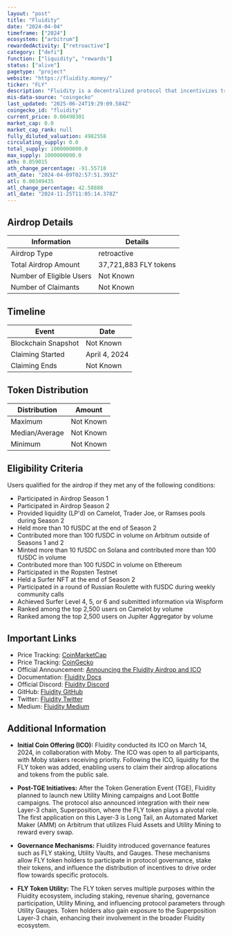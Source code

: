 ```yaml
---
layout: "post"
title: "Fluidity"
date: "2024-04-04"
timeframe: ["2024"]
ecosystem: ["arbitrum"]
rewardedActivity: ["retroactive"]
category: ["defi"]
function: ["liquidity", "rewards"]
status: ["alive"]
pagetype: "project"
website: "https://fluidity.money/"
ticker: "FLY"
description: "Fluidity is a decentralized protocol that incentivizes transaction activity by rewarding users for utilizing their assets, aiming to increase volume and utility within the DeFi ecosystem."
mis-data-source: "coingecko"
last_updated: "2025-06-24T19:29:09.584Z"
coingecko_id: "fluidity"
current_price: 0.00498301
market_cap: 0.0
market_cap_rank: null
fully_diluted_valuation: 4982558
circulating_supply: 0.0
total_supply: 1000000000.0
max_supply: 1000000000.0
ath: 0.059015
ath_change_percentage: -91.55718
ath_date: "2024-04-09T02:57:51.393Z"
atl: 0.00349435
atl_change_percentage: 42.58888
atl_date: "2024-11-25T11:05:14.378Z"
---
```


## Airdrop Details

| Information              | Details               |
| ------------------------ | --------------------- |
| Airdrop Type             | retroactive           |
| Total Airdrop Amount     | 37,721,883 FLY tokens |
| Number of Eligible Users | Not Known             |
| Number of Claimants      | Not Known             |

## Timeline

| Event               | Date          |
| ------------------- | ------------- |
| Blockchain Snapshot | Not Known     |
| Claiming Started    | April 4, 2024 |
| Claiming Ends       | Not Known     |

## Token Distribution

| Distribution   | Amount    |
| -------------- | --------- |
| Maximum        | Not Known |
| Median/Average | Not Known |
| Minimum        | Not Known |

## Eligibility Criteria

Users qualified for the airdrop if they met any of the following conditions:

- Participated in Airdrop Season 1
- Participated in Airdrop Season 2
- Provided liquidity (LP'd) on Camelot, Trader Joe, or Ramses pools during Season 2
- Held more than 10 fUSDC at the end of Season 2
- Contributed more than 100 fUSDC in volume on Arbitrum outside of Seasons 1 and 2
- Minted more than 10 fUSDC on Solana and contributed more than 100 fUSDC in volume
- Contributed more than 100 fUSDC in volume on Ethereum
- Participated in the Ropsten Testnet
- Held a Surfer NFT at the end of Season 2
- Participated in a round of Russian Roulette with fUSDC during weekly community calls
- Achieved Surfer Level 4, 5, or 6 and submitted information via Wispform
- Ranked among the top 2,500 users on Camelot by volume
- Ranked among the top 2,500 users on Jupiter Aggregator by volume

## Important Links

- Price Tracking: [CoinMarketCap](https://coinmarketcap.com/currencies/fluidity)
- Price Tracking: [CoinGecko](https://www.coingecko.com/en/coins/fluidity)
- Official Announcement: [Announcing the Fluidity Airdrop and ICO](https://blog.fluidity.money/announcing-the-fluidity-airdrop-and-ico-4c72172acb64)
- Documentation: [Fluidity Docs](https://docs.fluidity.money/)
- Official Discord: [Fluidity Discord](https://discord.gg/fluidity)
- GitHub: [Fluidity GitHub](https://github.com/fluidity-money)
- Twitter: [Fluidity Twitter](https://twitter.com/fluiditylabs)
- Medium: [Fluidity Medium](https://blog.fluidity.money/)

## Additional Information

- **Initial Coin Offering (ICO):** Fluidity conducted its ICO on March 14, 2024, in collaboration with Moby. The ICO was open to all participants, with Moby stakers receiving priority. Following the ICO, liquidity for the FLY token was added, enabling users to claim their airdrop allocations and tokens from the public sale.

- **Post-TGE Initiatives:** After the Token Generation Event (TGE), Fluidity planned to launch new Utility Mining campaigns and Loot Bottle campaigns. The protocol also announced integration with their new Layer-3 chain, Superposition, where the FLY token plays a pivotal role. The first application on this Layer-3 is Long Tail, an Automated Market Maker (AMM) on Arbitrum that utilizes Fluid Assets and Utility Mining to reward every swap.

- **Governance Mechanisms:** Fluidity introduced governance features such as FLY staking, Utility Vaults, and Gauges. These mechanisms allow FLY token holders to participate in protocol governance, stake their tokens, and influence the distribution of incentives to drive order flow towards specific protocols.

- **FLY Token Utility:** The FLY token serves multiple purposes within the Fluidity ecosystem, including staking, revenue sharing, governance participation, Utility Mining, and influencing protocol parameters through Utility Gauges. Token holders also gain exposure to the Superposition Layer-3 chain, enhancing their involvement in the broader Fluidity ecosystem.